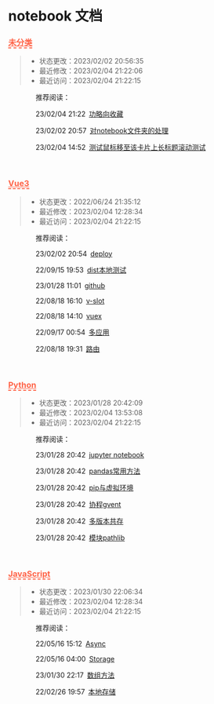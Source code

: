 # notebook 文档
<h3><a style="color: tomato; border-bottom: 2px dashed tomato;" href="/notebook/未分类">未分类</a></h3>

> - 状态更改：2023/02/02 20:56:35
> - 最近修改：2023/02/04 21:22:06
> - 最近访问：2023/02/04 21:22:15


&emsp;&emsp;&emsp;&emsp;推荐阅读：

&emsp;&emsp;&emsp;&emsp;23/02/04 21:22&ensp;[功略向收藏](#/notebook/未分类/功略向收藏.md)

&emsp;&emsp;&emsp;&emsp;23/02/02 20:57&ensp;[对notebook文件夹的处理](#/notebook/未分类/对notebook文件夹的处理.md)

&emsp;&emsp;&emsp;&emsp;23/02/04 14:52&ensp;[测试鼠标移至该卡片上长标题滚动测试](#/notebook/未分类/测试鼠标移至该卡片上长标题滚动测试.md)

<br /><h3><a style="color: tomato; border-bottom: 2px dashed tomato;" href="/notebook/Vue3">Vue3</a></h3>

> - 状态更改：2022/06/24 21:35:12
> - 最近修改：2023/02/04 12:28:34
> - 最近访问：2023/02/04 21:22:15


&emsp;&emsp;&emsp;&emsp;推荐阅读：

&emsp;&emsp;&emsp;&emsp;23/02/02 20:54&ensp;[deploy](#/notebook/Vue3/deploy.md)

&emsp;&emsp;&emsp;&emsp;22/09/15 19:53&ensp;[dist本地测试](#/notebook/Vue3/dist本地测试.md)

&emsp;&emsp;&emsp;&emsp;23/01/28 11:01&ensp;[github](#/notebook/Vue3/github.md)

&emsp;&emsp;&emsp;&emsp;22/08/18 16:10&ensp;[v-slot](#/notebook/Vue3/v-slot.md)

&emsp;&emsp;&emsp;&emsp;22/08/18 14:10&ensp;[vuex](#/notebook/Vue3/vuex.md)

&emsp;&emsp;&emsp;&emsp;22/09/17 00:54&ensp;[多应用](#/notebook/Vue3/多应用.md)

&emsp;&emsp;&emsp;&emsp;22/08/18 19:31&ensp;[路由](#/notebook/Vue3/路由.md)

<br /><h3><a style="color: tomato; border-bottom: 2px dashed tomato;" href="/notebook/Python">Python</a></h3>

> - 状态更改：2023/01/28 20:42:09
> - 最近修改：2023/02/04 13:53:08
> - 最近访问：2023/02/04 21:22:15


&emsp;&emsp;&emsp;&emsp;推荐阅读：

&emsp;&emsp;&emsp;&emsp;23/01/28 20:42&ensp;[jupyter notebook](#/notebook/Python/jupyter-notebook.md)

&emsp;&emsp;&emsp;&emsp;23/01/28 20:42&ensp;[pandas常用方法](#/notebook/Python/pandas常用方法.md)

&emsp;&emsp;&emsp;&emsp;23/01/28 20:42&ensp;[pip与虚拟环境](#/notebook/Python/pip与虚拟环境.md)

&emsp;&emsp;&emsp;&emsp;23/01/28 20:42&ensp;[协程gvent](#/notebook/Python/协程gvent.md)

&emsp;&emsp;&emsp;&emsp;23/01/28 20:42&ensp;[多版本共存](#/notebook/Python/多版本共存.md)

&emsp;&emsp;&emsp;&emsp;23/01/28 20:42&ensp;[模块pathlib](#/notebook/Python/模块pathlib.md)

<br /><h3><a style="color: tomato; border-bottom: 2px dashed tomato;" href="/notebook/JavaScript">JavaScript</a></h3>

> - 状态更改：2023/01/30 22:06:34
> - 最近修改：2023/02/04 12:28:34
> - 最近访问：2023/02/04 21:22:15


&emsp;&emsp;&emsp;&emsp;推荐阅读：

&emsp;&emsp;&emsp;&emsp;22/05/16 15:12&ensp;[Async](#/notebook/JavaScript/Async.md)

&emsp;&emsp;&emsp;&emsp;22/05/16 04:00&ensp;[Storage](#/notebook/JavaScript/Storage.md)

&emsp;&emsp;&emsp;&emsp;23/01/30 22:17&ensp;[数组方法](#/notebook/JavaScript/数组方法.md)

&emsp;&emsp;&emsp;&emsp;22/02/26 19:57&ensp;[本地存储](#/notebook/JavaScript/本地存储.md)

<br />